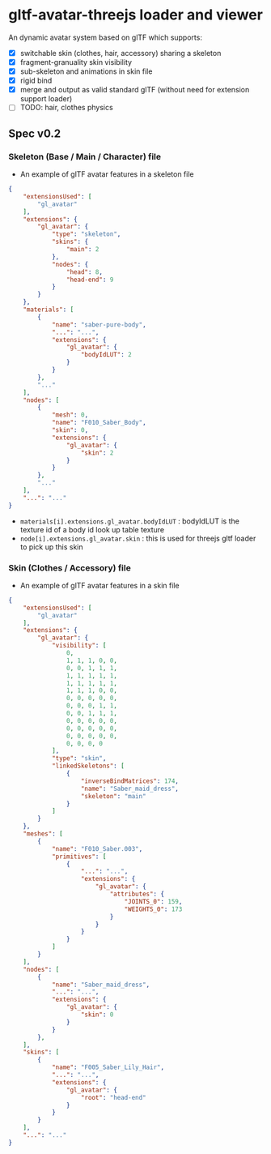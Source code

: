# gltf-avatar-threejs loader and viewer

An dynamic avatar system based on glTF which supports: 

- [x] switchable skin (clothes, hair, accessory) sharing a skeleton
- [x] fragment-granuality skin visibility
- [x] sub-skeleton and animations in skin file
- [x] rigid bind
- [x] merge and output as valid standard glTF (without need for extension support loader)
- [ ] TODO: hair, clothes physics

## Spec v0.2

### Skeleton (Base / Main / Character) file

* An example of glTF avatar features in a skeleton file

```json
{
    "extensionsUsed": [
        "gl_avatar"
    ],
    "extensions": {
        "gl_avatar": {
            "type": "skeleton",
            "skins": {
                "main": 2
            },
            "nodes": {
                "head": 8,
                "head-end": 9
            }
        }
    },
    "materials": [
        {
            "name": "saber-pure-body",
            "...": "...",
            "extensions": {
                "gl_avatar": {
                    "bodyIdLUT": 2
                }
            }
        },
        "..."
    ],
    "nodes": [
        {
            "mesh": 0,
            "name": "F010_Saber_Body",
            "skin": 0,
            "extensions": {
                "gl_avatar": {
                    "skin": 2
                }
            }
        },
        "..."
    ],
    "...": "..."
}
```

* `materials[i].extensions.gl_avatar.bodyIdLUT` : bodyIdLUT is the texture id of a body id look up table texture
* `node[i].extensions.gl_avatar.skin` : this is used for threejs gltf loader to pick up this skin


### Skin (Clothes / Accessory) file


* An example of glTF avatar features in a skin file

```json
{
    "extensionsUsed": [
        "gl_avatar"
    ],
    "extensions": {
        "gl_avatar": {
            "visibility": [
                0, 
                1, 1, 1, 0, 0, 
                0, 0, 1, 1, 1, 
                1, 1, 1, 1, 1,
                1, 1, 1, 1, 1,
                1, 1, 1, 0, 0,
                0, 0, 0, 0, 0,
                0, 0, 0, 1, 1,
                0, 0, 1, 1, 1,
                0, 0, 0, 0, 0,
                0, 0, 0, 0, 0,
                0, 0, 0, 0, 0,
                0, 0, 0, 0
            ],
            "type": "skin",
            "linkedSkeletons": [
                {
                    "inverseBindMatrices": 174,
                    "name": "Saber_maid_dress",
                    "skeleton": "main"
                }
            ]
        }
    },
    "meshes": [
        {
            "name": "F010_Saber.003",
            "primitives": [
                {
                    "...": "...",
                    "extensions": {
                        "gl_avatar": {
                            "attributes": {
                                "JOINTS_0": 159,
                                "WEIGHTS_0": 173
                            }
                        }
                    }
                }
            ]
        }
    ],
    "nodes": [
        {
            "name": "Saber_maid_dress",
            "...": "...",
            "extensions": {
                "gl_avatar": {
                    "skin": 0
                }
            }
        },
    ],
    "skins": [
        {
            "name": "F005_Saber_Lily_Hair",
            "...": "...",
            "extensions": {
                "gl_avatar": {
                    "root": "head-end"
                }
            }
        }
    ],
    "...": "..."
}
```